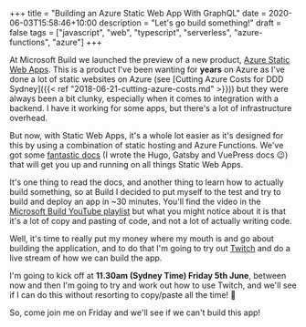 +++
title = "Building an Azure Static Web App With GraphQL"
date = 2020-06-03T15:58:46+10:00
description = "Let's go build something!"
draft = false
tags = ["javascript", "web", "typescript", "serverless", "azure-functions", "azure"]
+++

At Microsoft Build we launched the preview of a new product, [Azure Static Web Apps](https://azure.microsoft.com/services/app-service/static/?{{<cda>}}). This is a product I've been wanting for **years** on Azure as I've done a lot of static websites on Azure (see [Cutting Azure Costs for DDD Sydney]({{< ref "2018-06-21-cutting-azure-costs.md" >}})) but they were always been a bit clunky, especially when it comes to integration with a backend. I have it working for some apps, but there's a lot of infrastructure overhead.

But now, with Static Web Apps, it's a whole lot easier as it's designed for this by using a combination of static hosting and Azure Functions. We've got some [fantastic docs](https://docs.microsoft.com/azure/static-web-apps/?{{<cda>}}) (I wrote the Hugo, Gatsby and VuePress docs 😉) that will get you up and running on all things Static Web Apps.

It's one thing to read the docs, and another thing to learn how to actually build something, so at Build I decided to put myself to the test and try to build and deploy an app in ~30 minutes. You'll find the video in the [Microsoft Build YouTube playlist](https://www.youtube.com/watch?v=GY5NYJDP4k0&list=PLlrxD0HtieHhlbuh4wiUVHGeVw8vY4Rco&index=74) but what you might notice about it is that it's a lot of copy and pasting of code, and not a lot of actually writing code.

Well, it's time to really put my money where my mouth is and go about building the application, and to do that I'm going to try out [Twitch](https://www.twitch.tv/aaron_powell) and do a live stream of how we can build the app.

I'm going to kick off at **11.30am (Sydney Time) Friday 5th June**, between now and then I'm going to try and work out how to use Twitch, and we'll see if I can do this without resorting to copy/paste all the time! 🤣

So, come join me on Friday and we'll see if we can't build this app!
